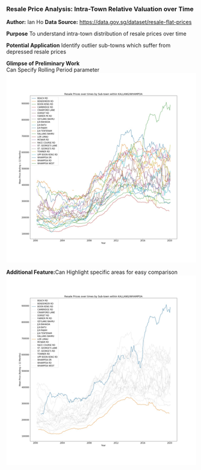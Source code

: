 ### Resale Price Analysis: Intra-Town Relative Valuation over Time
<b>Author:</b> Ian Ho
<b>Data Source:</b> https://data.gov.sg/dataset/resale-flat-prices

<b>Purpose</b>
To understand intra-town distribution of resale prices over time<br>

<b>Potential Application</b>
Identify outlier sub-towns which suffer from depressed resale prices<br>

<b>Glimpse of Preliminary Work</b><br>
Can Specify Rolling Period parameter
![](diagrams/KALLANG-WHAMPOA_roll_12.jpg)

<b>Additional Feature:</b>Can Highlight specific areas for easy comparison
![](diagrams/KALLANG-WHAMPOA_roll_12_FOCUS.jpg)
